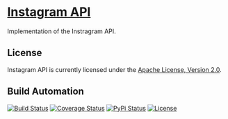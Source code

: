 # [Instagram API](http://instagram-api.hive.pt)

Implementation of the Instragram API.

## License

Instagram API is currently licensed under the [Apache License, Version 2.0](http://www.apache.org/licenses/).

## Build Automation

[![Build Status](https://travis-ci.org/hivesolutions/instagram_api.svg?branch=master)](https://travis-ci.org/hivesolutions/instagram_api)
[![Coverage Status](https://coveralls.io/repos/hivesolutions/instagram_api/badge.svg?branch=master)](https://coveralls.io/r/hivesolutions/instagram_api?branch=master)
[![PyPi Status](https://img.shields.io/pypi/v/instagram_api.svg)](https://pypi.python.org/pypi/instagram_api)
[![License](http://img.shields.io/badge/license-Apache%202.0-blue.svg)](http://www.apache.org/licenses/)
